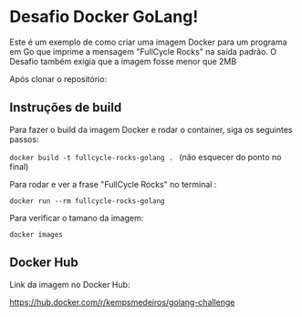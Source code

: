 # Desafio Docker GoLang!

Este é um exemplo de como criar uma imagem Docker para um programa em Go que imprime a mensagem "FullCycle Rocks" na saída padrão.
O Desafio também exigia que a imagem fosse menor que 2MB

Após clonar o repositório:

## Instruções de build

Para fazer o build da imagem Docker e rodar o container, siga os seguintes passos:

`docker build -t fullcycle-rocks-golang . ` (não esquecer do ponto no final)

Para rodar e ver a frase "FullCycle Rocks" no terminal :

`docker run --rm fullcycle-rocks-golang`

Para verificar o tamano da imagem: 

`docker images`

## Docker Hub

Link da imagem no Docker Hub:

https://hub.docker.com/r/kempsmedeiros/golang-challenge

